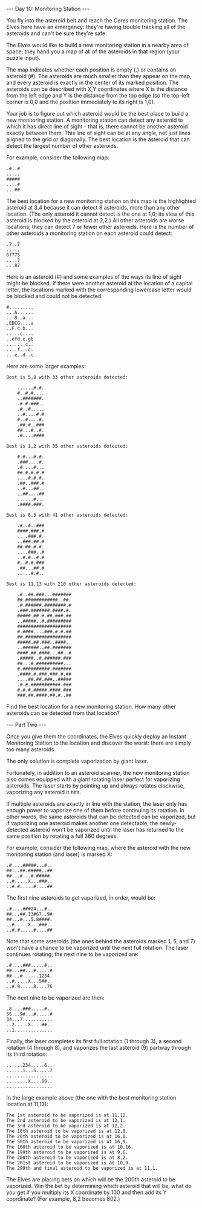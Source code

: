 --- Day 10: Monitoring Station ---

You fly into the asteroid belt and reach the Ceres monitoring station. The Elves here have an emergency: they're having trouble tracking all of the asteroids and can't be sure they're safe.

The Elves would like to build a new monitoring station in a nearby area of space; they hand you a map of all of the asteroids in that region (your puzzle input).

The map indicates whether each position is empty (.) or contains an asteroid (#). The asteroids are much smaller than they appear on the map, and every asteroid is exactly in the center of its marked position. The asteroids can be described with X,Y coordinates where X is the distance from the left edge and Y is the distance from the top edge (so the top-left corner is 0,0 and the position immediately to its right is 1,0).

Your job is to figure out which asteroid would be the best place to build a new monitoring station. A monitoring station can detect any asteroid to which it has direct line of sight - that is, there cannot be another asteroid exactly between them. This line of sight can be at any angle, not just lines aligned to the grid or diagonally. The best location is the asteroid that can detect the largest number of other asteroids.

For example, consider the following map:
~~~
.#..#
.....
#####
....#
...##
~~~
The best location for a new monitoring station on this map is the highlighted asteroid at 3,4 because it can detect 8 asteroids, more than any other location. (The only asteroid it cannot detect is the one at 1,0; its view of this asteroid is blocked by the asteroid at 2,2.) All other asteroids are worse locations; they can detect 7 or fewer other asteroids. Here is the number of other asteroids a monitoring station on each asteroid could detect:
~~~
.7..7
.....
67775
....7
...87
~~~
Here is an asteroid (#) and some examples of the ways its line of sight might be blocked. If there were another asteroid at the location of a capital letter, the locations marked with the corresponding lowercase letter would be blocked and could not be detected:
~~~
#.........
...A......
...B..a...
.EDCG....a
..F.c.b...
.....c....
..efd.c.gb
.......c..
....f...c.
...e..d..c
~~~
Here are some larger examples:

    Best is 5,8 with 33 other asteroids detected:
~~~
    ......#.#.
    #..#.#....
    ..#######.
    .#.#.###..
    .#..#.....
    ..#....#.#
    #..#....#.
    .##.#..###
    ##...#..#.
    .#....####
~~~
    Best is 1,2 with 35 other asteroids detected:
~~~
    #.#...#.#.
    .###....#.
    .#....#...
    ##.#.#.#.#
    ....#.#.#.
    .##..###.#
    ..#...##..
    ..##....##
    ......#...
    .####.###.
~~~
    Best is 6,3 with 41 other asteroids detected:
~~~
    .#..#..###
    ####.###.#
    ....###.#.
    ..###.##.#
    ##.##.#.#.
    ....###..#
    ..#.#..#.#
    #..#.#.###
    .##...##.#
    .....#.#..
~~~
    Best is 11,13 with 210 other asteroids detected:
~~~
    .#..##.###...#######
    ##.############..##.
    .#.######.########.#
    .###.#######.####.#.
    #####.##.#.##.###.##
    ..#####..#.#########
    ####################
    #.####....###.#.#.##
    ##.#################
    #####.##.###..####..
    ..######..##.#######
    ####.##.####...##..#
    .#####..#.######.###
    ##...#.##########...
    #.##########.#######
    .####.#.###.###.#.##
    ....##.##.###..#####
    .#.#.###########.###
    #.#.#.#####.####.###
    ###.##.####.##.#..##
~~~
Find the best location for a new monitoring station. How many other asteroids can be detected from that location?

--- Part Two ---

Once you give them the coordinates, the Elves quickly deploy an Instant Monitoring Station to the location and discover the worst: there are simply too many asteroids.

The only solution is complete vaporization by giant laser.

Fortunately, in addition to an asteroid scanner, the new monitoring station also comes equipped with a giant rotating laser perfect for vaporizing asteroids. The laser starts by pointing up and always rotates clockwise, vaporizing any asteroid it hits.

If multiple asteroids are exactly in line with the station, the laser only has enough power to vaporize one of them before continuing its rotation. In other words, the same asteroids that can be detected can be vaporized, but if vaporizing one asteroid makes another one detectable, the newly-detected asteroid won't be vaporized until the laser has returned to the same position by rotating a full 360 degrees.

For example, consider the following map, where the asteroid with the new monitoring station (and laser) is marked X:
~~~
.#....#####...#..
##...##.#####..##
##...#...#.#####.
..#.....X...###..
..#.#.....#....##
~~~
The first nine asteroids to get vaporized, in order, would be:
~~~
.#....###24...#..
##...##.13#67..9#
##...#...5.8####.
..#.....X...###..
..#.#.....#....##
~~~
Note that some asteroids (the ones behind the asteroids marked 1, 5, and 7) won't have a chance to be vaporized until the next full rotation. The laser continues rotating; the next nine to be vaporized are:
~~~
.#....###.....#..
##...##...#.....#
##...#......1234.
..#.....X...5##..
..#.9.....8....76
~~~
The next nine to be vaporized are then:
~~~
.8....###.....#..
56...9#...#.....#
34...7...........
..2.....X....##..
..1..............
~~~
Finally, the laser completes its first full rotation (1 through 3), a second rotation (4 through 8), and vaporizes the last asteroid (9) partway through its third rotation:
~~~
......234.....6..
......1...5.....7
.................
........X....89..
.................
~~~
In the large example above (the one with the best monitoring station location at 11,13):

    The 1st asteroid to be vaporized is at 11,12.
    The 2nd asteroid to be vaporized is at 12,1.
    The 3rd asteroid to be vaporized is at 12,2.
    The 10th asteroid to be vaporized is at 12,8.
    The 20th asteroid to be vaporized is at 16,0.
    The 50th asteroid to be vaporized is at 16,9.
    The 100th asteroid to be vaporized is at 10,16.
    The 199th asteroid to be vaporized is at 9,6.
    The 200th asteroid to be vaporized is at 8,2.
    The 201st asteroid to be vaporized is at 10,9.
    The 299th and final asteroid to be vaporized is at 11,1.

The Elves are placing bets on which will be the 200th asteroid to be vaporized. Win the bet by determining which asteroid that will be; what do you get if you multiply its X coordinate by 100 and then add its Y coordinate? (For example, 8,2 becomes 802.)

